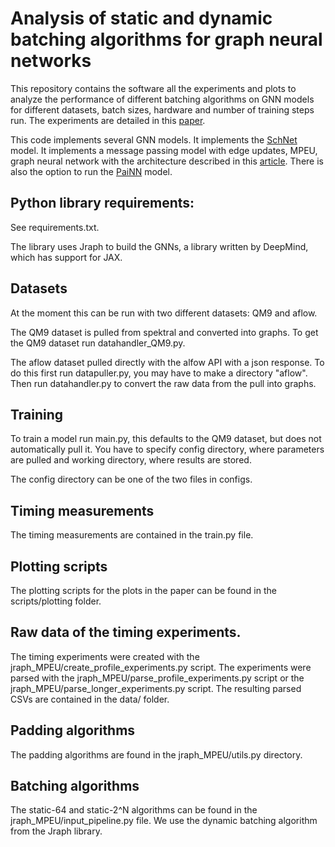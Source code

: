 # Analysis of static and dynamic batching algorithms for graph neural networks

This repository contains the software all the experiments and plots to analyze the performance of different batching algorithms on GNN models for different datasets, batch sizes, hardware and number of training steps run. The experiments are detailed in this [paper](https://arxiv.org/pdf/2502.00944).

This code implements several GNN models. It implements the [SchNet](https://arxiv.org/pdf/1712.06113) model. It implements a message passing model with edge updates, MPEU, graph neural network with the architecture described in this [article](https://arxiv.org/pdf/1806.03146.pdf). There is also the option to run the [PaiNN](https://proceedings.mlr.press/v139/schutt21a.html) model.

## Python library requirements:  
See requirements.txt.

The library uses Jraph to build the GNNs, a library written by DeepMind, which has support for JAX.

## Datasets 
At the moment this can be run with two different datasets: QM9 and aflow.

The QM9 dataset is pulled from spektral and converted into graphs. To get the QM9 dataset run datahandler_QM9.py.

The aflow dataset pulled directly with the alfow API with a json response. To do this first run datapuller.py, you may have to make a directory "aflow". Then run datahandler.py to convert the raw data from the pull into graphs.

## Training
To train a model run main.py, this defaults to the QM9 dataset, but does not automatically pull it. You have to specify config directory, where parameters are pulled and working directory, where results are stored.

The config directory can be one of the two files in configs.

## Timing measurements
The timing measurements are contained in the train.py file.

## Plotting scripts
The plotting scripts for the plots in the paper can be found in the scripts/plotting folder.

## Raw data of the timing experiments.
The timing experiments were created with the jraph_MPEU/create_profile_experiments.py script. The experiments were parsed with the jraph_MPEU/parse_profile_experiments.py script or the jraph_MPEU/parse_longer_experiments.py script. The resulting parsed CSVs are contained in the data/ folder.

## Padding algorithms
The padding algorithms are found in the jraph_MPEU/utils.py directory.

## Batching algorithms
The static-64 and static-2^N algorithms can be found in the jraph_MPEU/input_pipeline.py file. We use the dynamic batching algorithm from the Jraph library.



